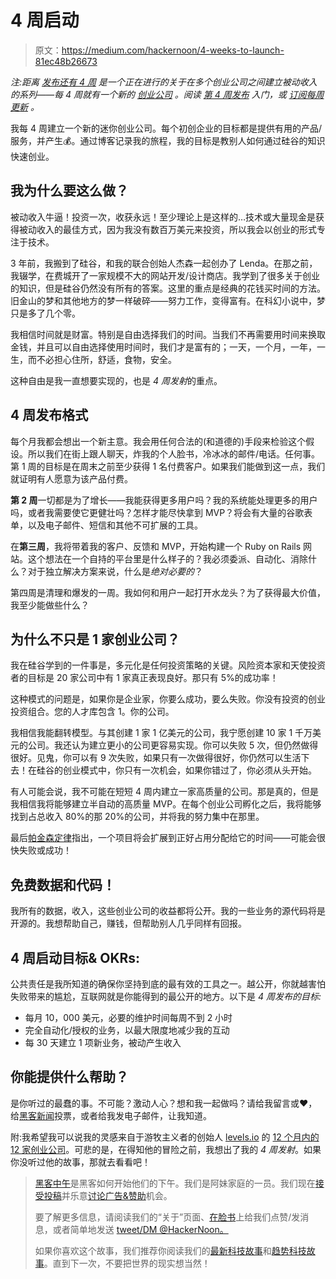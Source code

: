 # 4 周启动

> 原文：<https://medium.com/hackernoon/4-weeks-to-launch-81ec48b26673>

*注:距离* [*发布还有 4 周*](https://hackernoon.com/tagged/launch) *是一个正在进行的关于在多个创业公司之间建立被动收入的系列——每 4 周就有一个新的* [*创业公司*](https://hackernoon.com/tagged/startup) *。阅读* [*第 4 周发布*](http://4weekstolaunch.com/4-weeks-to-launchlaunch/) *入门，或* [*订阅每周更新*](http://4weekstolaunch.com/newsletter/) *。*

我每 4 周建立一个新的迷你创业公司。每个初创企业的目标都是提供有用的产品/服务，并产生💰。通过博客记录我的旅程，我的目标是教别人如何通过硅谷的知识快速创业。

## 我为什么要这么做？

被动收入牛逼！投资一次，收获永远！至少理论上是这样的…技术或大量现金是获得被动收入的最佳方式，因为我没有数百万美元来投资，所以我会以创业的形式专注于技术。

3 年前，我搬到了硅谷，和我的联合创始人杰森一起创办了 Lenda。在那之前，我辍学，在费城开了一家规模不大的网站开发/设计商店。我学到了很多关于创业的知识，但是硅谷仍然没有所有的答案。这里的重点是经典的花钱买时间的方法。旧金山的梦和其他地方的梦一样破碎——努力工作，变得富有。在科幻小说中，梦只是多了几个零。

我相信时间就是财富。特别是自由选择我们的时间。当我们不再需要用时间来换取金钱，并且可以自由选择使用时间时，我们才是富有的；一天，一个月，一年，一生，而不必担心住所，舒适，食物，安全。

这种自由是我一直想要实现的，也是 *4 周发射*的重点。

## 4 周发布格式

每个月我都会想出一个新主意。我会用任何合法的(和道德的)手段来检验这个假设。所以我们在街上跟人聊天，炸我的个人脸书，冷冰冰的邮件/电话。任何事。第 1 周的目标是在周末之前至少获得 1 名付费客户。如果我们能做到这一点，我们就证明有人愿意为该产品付费。

**第 2 周**一切都是为了增长——我能获得更多用户吗？我的系统能处理更多的用户吗，或者我需要使它更健壮吗？怎样才能尽快拿到 MVP？将会有大量的谷歌表单，以及电子邮件、短信和其他不可扩展的工具。

在**第三周**，我将带着我的客户、反馈和 MVP，开始构建一个 Ruby on Rails 网站。这个想法在一个自持的平台里是什么样子的？我必须委派、自动化、消除什么？对于独立解决方案来说，什么是*绝对必要的*？

第四周是清理和爆发的一周。我如何和用户一起打开水龙头？为了获得最大价值，我至少能做些什么？

## 为什么不只是 1 家创业公司？

我在硅谷学到的一件事是，多元化是任何投资策略的关键。风险资本家和天使投资者的目标是 20 家公司中有 1 家真正表现良好。那只有 5%的成功率！

这种模式的问题是，如果你是企业家，你要么成功，要么失败。你没有投资的创业投资组合。您的人才库包含 1。你的公司。

我相信我能翻转模型。与其创建 1 家 1 亿美元的公司，我宁愿创建 10 家 1 千万美元的公司。我还认为建立更小的公司更容易实现。你可以失败 5 次，但仍然做得很好。见鬼，你可以有 9 次失败，如果只有一次做得很好，你仍然可以生活下去！在硅谷的创业模式中，你只有一次机会，如果你错过了，你必须从头开始。

有人可能会说，我不可能在短短 4 周内建立一家高质量的公司。那是真的，但是我相信我将能够建立半自动的高质量 MVP。在每个创业公司孵化之后，我将能够找到占总收入 80%的那 20%的公司，并将我的努力集中在那里。

最后[帕金森定律](https://en.m.wikipedia.org/wiki/Parkinson%27s_law)指出，一个项目将会扩展到正好占用分配给它的时间——可能会很快失败或成功！

## **免费数据和代码！**

我所有的数据，收入，这些创业公司的收益都将公开。我的一些业务的源代码将是开源的。我想帮助自己，赚钱，但帮助别人几乎同样有回报。

## **4 周启动目标& OKRs:**

公共责任是我所知道的确保你坚持到底的最有效的工具之一。越公开，你就越害怕失败带来的尴尬，互联网就是你能得到的最公开的地方。以下是 *4 周发布的目标:*

*   每月 10，000 美元，必要的维护时间每周不到 2 小时
*   完全自动化/授权的业务，以最大限度地减少我的互动
*   每 30 天建立 1 项新业务，被动产生收入

## 你能提供什么帮助？

是你听过的最蠢的事。不可能？激动人心？想和我一起做吗？请给我留言或❤️，给[黑客新闻](https://news.ycombinator.com/)投票，或者给我发电子邮件，让我知道。

附:我希望我可以说我的灵感来自于游牧主义者的创始人 [levels.io](https://medium.com/u/75452cb7f664?source=post_page-----81ec48b26673--------------------------------) 的 [12 个月内的 12 家创业公司](https://levels.io/12-startups-12-months/)。可悲的是，在得知他的冒险之前，我想出了我的 *4 周发射*。如果你没听过他的故事，那就去看看吧！

> [黑客中午](http://bit.ly/Hackernoon)是黑客如何开始他们的下午。我们是阿妹家庭的一员。我们现在[接受投稿](http://bit.ly/hackernoonsubmission)并乐意[讨论广告&赞助](mailto:partners@amipublications.com)机会。
> 
> 要了解更多信息，请阅读我们的“关于”页面、[在脸书](http://bit.ly/HackernoonFB)上给我们点赞/发消息，或者简单地发送 [tweet/DM @HackerNoon。](https://goo.gl/k7XYbx)
> 
> 如果你喜欢这个故事，我们推荐你阅读我们的[最新科技故事](http://bit.ly/hackernoonlatestt)和[趋势科技故事](https://hackernoon.com/trending)。直到下一次，不要把世界的现实想当然！